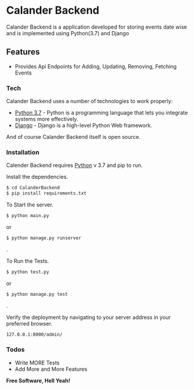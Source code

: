 # Calander Backend

Calander Backend is a application developed for storing events date wise and is implemented using Python(3.7) and Django

## Features

  - Provides Api Endpoints for Adding, Updating, Removing, Fetching Events

### Tech

Calander Backend uses a number of technologies to work properly:

* [Python 3.7] - Python is a programming language that lets you integrate systems more effectively.
* [Django] - Django is a high-level Python Web framework.

And of course Calander Backend itself is open source.

### Installation

Calender Backend requires [Python](https://www.python.org/downloads/release/python-370/) v 3.7 and pip to run.

Install the dependencies.

```sh
$ cd CalanderBackend
$ pip install requirements.txt
```

To Start the server.
```sh
$ python main.py
``` 
or
```sh
$ python manage.py runserver
```
.

To Run the Tests.
```sh
$ python test.py
```
or
```sh
$ python manage.py test
```
.

Verify the deployment by navigating to your server address in your preferred browser.

```sh
127.0.0.1:8000/admin/
```

### Todos

 - Write MORE Tests
 - Add More and More Features


**Free Software, Hell Yeah!**

[//]: # (These are reference links used in the body of this note and get stripped out when the markdown processor does its job. There is no need to format nicely because it shouldn't be seen. Thanks SO - http://stackoverflow.com/questions/4823468/store-comments-in-markdown-syntax)

   [Django]: <https://www.djangoproject.com/>
   [Python 3.7]: <https://www.python.org/downloads/release/python-370/>

